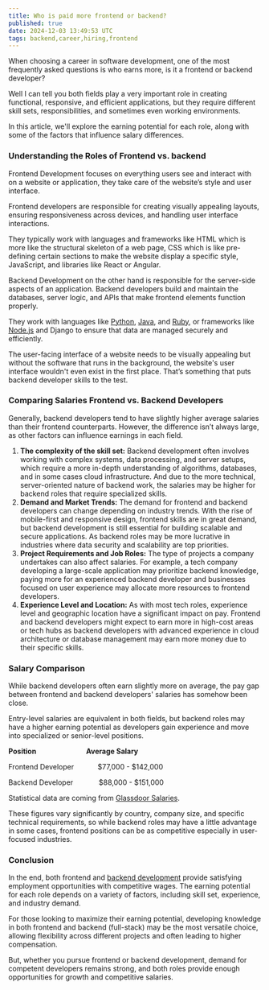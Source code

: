 ```yaml
---
title: Who is paid more frontend or backend?
published: true
date: 2024-12-03 13:49:53 UTC
tags: backend,career,hiring,frontend
---
```


When choosing a career in software development, one of the most frequently asked questions is who earns more, is it a frontend or backend developer?

Well I can tell you both fields play a very important role in creating functional, responsive, and efficient applications, but they require different skill sets, responsibilities, and sometimes even working environments.

In this article, we'll explore the earning potential for each role, along with some of the factors that influence salary differences.

### **Understanding the Roles of Frontend vs. backend**

Frontend Development focuses on everything users see and interact with on a website or application, they take care of the website’s style and user interface.

Frontend developers are responsible for creating visually appealing layouts, ensuring responsiveness across devices, and handling user interface interactions.

They typically work with languages and frameworks like HTML which is more like the structural skeleton of a web page, CSS which is like pre-defining certain sections to make the website display a specific style, JavaScript, and libraries like React or Angular.

Backend Development on the other hand is responsible for the server-side aspects of an application. Backend developers build and maintain the databases, server logic, and APIs that make frontend elements function properly.

They work with languages like [Python](https://masteringbackend.com/courses/become-a-python-backend-engineer?ref=getbackendjobs), [Java](https://masteringbackend.com/courses/become-a-java-spring-backend-engineer?ref=getbackendjobs), and [Ruby](https://masteringbackend.com/courses/become-a-ruby-backend-engineer?ref=getbackendjobs), or frameworks like [Node.js](https://masteringbackend.com/courses/become-a-nodejs-backend-engineer?ref=getbackendjobs) and Django to ensure that data are managed securely and efficiently.

The user-facing interface of a website needs to be visually appealing but without the software that runs in the background, the website's user interface wouldn't even exist in the first place. That’s something that puts backend developer skills to the test.

### **Comparing Salaries Frontend vs. Backend Developers**

Generally, backend developers tend to have slightly higher average salaries than their frontend counterparts. However, the difference isn’t always large, as other factors can influence earnings in each field.

1. **The complexity of the skill set:** Backend development often involves working with complex systems, data processing, and server setups, which require a more in-depth understanding of algorithms, databases, and in some cases cloud infrastructure. And due to the more technical, server-oriented nature of backend work, the salaries may be higher for backend roles that require specialized skills.
2. **Demand and Market Trends:** The demand for frontend and backend developers can change depending on industry trends. With the rise of mobile-first and responsive design, frontend skills are in great demand, but backend development is still essential for building scalable and secure applications. As backend roles may be more lucrative in industries where data security and scalability are top priorities.
3. **Project Requirements and Job Roles:** The type of projects a company undertakes can also affect salaries. For example, a tech company developing a large-scale application may prioritize backend knowledge, paying more for an experienced backend developer and businesses focused on user experience may allocate more resources to frontend developers.
4. **Experience Level and Location:** As with most tech roles, experience level and geographic location have a significant impact on pay. Frontend and backend developers might expect to earn more in high-cost areas or tech hubs as backend developers with advanced experience in cloud architecture or database management may earn more money due to their specific skills.

### **Salary Comparison**

While backend developers often earn slightly more on average, the pay gap between frontend and backend developers' salaries has somehow been close.

Entry-level salaries are equivalent in both fields, but backend roles may have a higher earning potential as developers gain experience and move into specialized or senior-level positions.

**Position                              Average Salary**

Frontend Developer            $77,000 - $142,000

Backend Developer             $88,000 - $151,000

Statistical data are coming from [Glassdoor Salaries](https://www.glassdoor.com/index.htm).

These figures vary significantly by country, company size, and specific technical requirements, so while backend roles may have a little advantage in some cases, frontend positions can be as competitive especially in user-focused industries.

### **Conclusion**

In the end, both frontend and [backend development](https://masteringbackend.com/hubs/backend-engineering) provide satisfying employment opportunities with competitive wages. The earning potential for each role depends on a variety of factors, including skill set, experience, and industry demand.

For those looking to maximize their earning potential, developing knowledge in both frontend and backend (full-stack) may be the most versatile choice, allowing flexibility across different projects and often leading to higher compensation.

But, whether you pursue frontend or backend development, demand for competent developers remains strong, and both roles provide enough opportunities for growth and competitive salaries.
